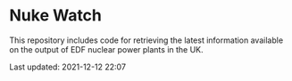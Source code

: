 # Nuke Watch

This repository includes code for retrieving the latest information available on the output of EDF nuclear power plants in the UK.

Last updated: 2021-12-12 22:07